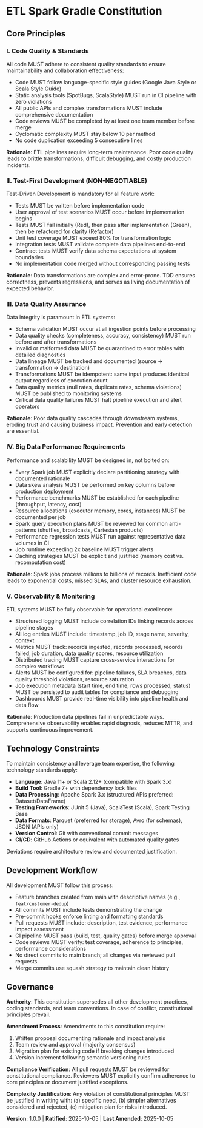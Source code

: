 <!--
Sync Impact Report
==================
Version Change: 0.0.0 → 1.0.0
Bump Rationale: MINOR - Initial constitution adoption with comprehensive principles
Modified Principles: N/A (initial creation)
Added Sections: All core principles, Technology Constraints, Development Workflow, Governance
Removed Sections: None
Templates Status:
  ✅ .specify/templates/plan-template.md - Constitution Check section aligns with 5 principles
  ✅ .specify/templates/spec-template.md - No changes needed (tech-agnostic requirements)
  ✅ .specify/templates/tasks-template.md - Task categories include quality & performance
  ✅ .claude/commands/*.md - No agent-specific references to update
Follow-up TODOs: None
-->

# ETL Spark Gradle Constitution

## Core Principles

### I. Code Quality & Standards

All code MUST adhere to consistent quality standards to ensure maintainability and
collaboration effectiveness:

- Code MUST follow language-specific style guides (Google Java Style or Scala Style Guide)
- Static analysis tools (SpotBugs, ScalaStyle) MUST run in CI pipeline with zero violations
- All public APIs and complex transformations MUST include comprehensive documentation
- Code reviews MUST be completed by at least one team member before merge
- Cyclomatic complexity MUST stay below 10 per method
- No code duplication exceeding 5 consecutive lines

**Rationale**: ETL pipelines require long-term maintenance. Poor code quality leads to
brittle transformations, difficult debugging, and costly production incidents.

### II. Test-First Development (NON-NEGOTIABLE)

Test-Driven Development is mandatory for all feature work:

- Tests MUST be written before implementation code
- User approval of test scenarios MUST occur before implementation begins
- Tests MUST fail initially (Red), then pass after implementation (Green), then be
  refactored for clarity (Refactor)
- Unit test coverage MUST exceed 80% for transformation logic
- Integration tests MUST validate complete data pipelines end-to-end
- Contract tests MUST verify data schema expectations at system boundaries
- No implementation code merged without corresponding passing tests

**Rationale**: Data transformations are complex and error-prone. TDD ensures correctness,
prevents regressions, and serves as living documentation of expected behavior.

### III. Data Quality Assurance

Data integrity is paramount in ETL systems:

- Schema validation MUST occur at all ingestion points before processing
- Data quality checks (completeness, accuracy, consistency) MUST run before and after
  transformations
- Invalid or malformed data MUST be quarantined to error tables with detailed diagnostics
- Data lineage MUST be tracked and documented (source → transformation → destination)
- Transformations MUST be idempotent: same input produces identical output regardless
  of execution count
- Data quality metrics (null rates, duplicate rates, schema violations) MUST be published
  to monitoring systems
- Critical data quality failures MUST halt pipeline execution and alert operators

**Rationale**: Poor data quality cascades through downstream systems, eroding trust and
causing business impact. Prevention and early detection are essential.

### IV. Big Data Performance Requirements

Performance and scalability MUST be designed in, not bolted on:

- Every Spark job MUST explicitly declare partitioning strategy with documented rationale
- Data skew analysis MUST be performed on key columns before production deployment
- Performance benchmarks MUST be established for each pipeline (throughput, latency, cost)
- Resource allocations (executor memory, cores, instances) MUST be documented per job
- Spark query execution plans MUST be reviewed for common anti-patterns (shuffles,
  broadcasts, Cartesian products)
- Performance regression tests MUST run against representative data volumes in CI
- Job runtime exceeding 2x baseline MUST trigger alerts
- Caching strategies MUST be explicit and justified (memory cost vs. recomputation cost)

**Rationale**: Spark jobs process millions to billions of records. Inefficient code leads
to exponential costs, missed SLAs, and cluster resource exhaustion.

### V. Observability & Monitoring

ETL systems MUST be fully observable for operational excellence:

- Structured logging MUST include correlation IDs linking records across pipeline stages
- All log entries MUST include: timestamp, job ID, stage name, severity, context
- Metrics MUST track: records ingested, records processed, records failed, job duration,
  data quality scores, resource utilization
- Distributed tracing MUST capture cross-service interactions for complex workflows
- Alerts MUST be configured for: pipeline failures, SLA breaches, data quality threshold
  violations, resource saturation
- Job execution metadata (start time, end time, rows processed, status) MUST be persisted
  to audit tables for compliance and debugging
- Dashboards MUST provide real-time visibility into pipeline health and data flow

**Rationale**: Production data pipelines fail in unpredictable ways. Comprehensive
observability enables rapid diagnosis, reduces MTTR, and supports continuous improvement.

## Technology Constraints

To maintain consistency and leverage team expertise, the following technology standards
apply:

- **Language**: Java 11+ or Scala 2.12+ (compatible with Spark 3.x)
- **Build Tool**: Gradle 7+ with dependency lock files
- **Data Processing**: Apache Spark 3.x (structured APIs preferred: Dataset/DataFrame)
- **Testing Frameworks**: JUnit 5 (Java), ScalaTest (Scala), Spark Testing Base
- **Data Formats**: Parquet (preferred for storage), Avro (for schemas), JSON (APIs only)
- **Version Control**: Git with conventional commit messages
- **CI/CD**: GitHub Actions or equivalent with automated quality gates

Deviations require architecture review and documented justification.

## Development Workflow

All development MUST follow this process:

- Feature branches created from main with descriptive names (e.g., `feat/customer-dedup`)
- All commits MUST include tests demonstrating the change
- Pre-commit hooks enforce linting and formatting standards
- Pull requests MUST include: description, test evidence, performance impact assessment
- CI pipeline MUST pass (build, test, quality gates) before merge approval
- Code reviews MUST verify: test coverage, adherence to principles, performance
  considerations
- No direct commits to main branch; all changes via reviewed pull requests
- Merge commits use squash strategy to maintain clean history

## Governance

**Authority**: This constitution supersedes all other development practices, coding
standards, and team conventions. In case of conflict, constitutional principles prevail.

**Amendment Process**: Amendments to this constitution require:
1. Written proposal documenting rationale and impact analysis
2. Team review and approval (majority consensus)
3. Migration plan for existing code if breaking changes introduced
4. Version increment following semantic versioning rules

**Compliance Verification**: All pull requests MUST be reviewed for constitutional
compliance. Reviewers MUST explicitly confirm adherence to core principles or document
justified exceptions.

**Complexity Justification**: Any violation of constitutional principles MUST be justified
in writing with: (a) specific need, (b) simpler alternatives considered and rejected,
(c) mitigation plan for risks introduced.

**Version**: 1.0.0 | **Ratified**: 2025-10-05 | **Last Amended**: 2025-10-05

